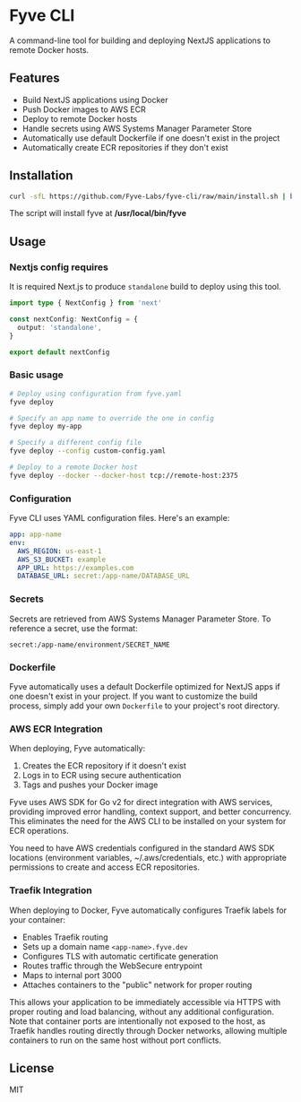 # Fyve CLI

A command-line tool for building and deploying NextJS applications to remote Docker hosts.

## Features

- Build NextJS applications using Docker
- Push Docker images to AWS ECR
- Deploy to remote Docker hosts
- Handle secrets using AWS Systems Manager Parameter Store
- Automatically use default Dockerfile if one doesn't exist in the project
- Automatically create ECR repositories if they don't exist

## Installation

```bash
curl -sfL https://github.com/Fyve-Labs/fyve-cli/raw/main/install.sh | bash
```

The script will install fyve at **/usr/local/bin/fyve**

## Usage

### Nextjs config requires

It is required Next.js to produce `standalone` build to deploy using this tool.

```typescript
import type { NextConfig } from 'next'

const nextConfig: NextConfig = {
  output: 'standalone',
}

export default nextConfig
```

### Basic usage

```bash
# Deploy using configuration from fyve.yaml
fyve deploy

# Specify an app name to override the one in config
fyve deploy my-app

# Specify a different config file
fyve deploy --config custom-config.yaml

# Deploy to a remote Docker host
fyve deploy --docker --docker-host tcp://remote-host:2375
```

### Configuration

Fyve CLI uses YAML configuration files. Here's an example:

```yaml
app: app-name
env:
  AWS_REGION: us-east-1
  AWS_S3_BUCKET: example
  APP_URL: https://examples.com
  DATABASE_URL: secret:/app-name/DATABASE_URL
```

### Secrets

Secrets are retrieved from AWS Systems Manager Parameter Store. To reference a secret, use the format:

```
secret:/app-name/environment/SECRET_NAME
```

### Dockerfile

Fyve automatically uses a default Dockerfile optimized for NextJS apps if one doesn't exist in your project. If you want to customize the build process, simply add your own `Dockerfile` to your project's root directory.

### AWS ECR Integration

When deploying, Fyve automatically:
1. Creates the ECR repository if it doesn't exist
2. Logs in to ECR using secure authentication
3. Tags and pushes your Docker image

Fyve uses AWS SDK for Go v2 for direct integration with AWS services, providing improved error handling, context support, and better concurrency. This eliminates the need for the AWS CLI to be installed on your system for ECR operations.

You need to have AWS credentials configured in the standard AWS SDK locations (environment variables, ~/.aws/credentials, etc.) with appropriate permissions to create and access ECR repositories.

### Traefik Integration

When deploying to Docker, Fyve automatically configures Traefik labels for your container:

- Enables Traefik routing
- Sets up a domain name `<app-name>.fyve.dev`
- Configures TLS with automatic certificate generation
- Routes traffic through the WebSecure entrypoint
- Maps to internal port 3000
- Attaches containers to the "public" network for proper routing

This allows your application to be immediately accessible via HTTPS with proper routing and load balancing, without any additional configuration. Note that container ports are intentionally not exposed to the host, as Traefik handles routing directly through Docker networks, allowing multiple containers to run on the same host without port conflicts.

## License

MIT
